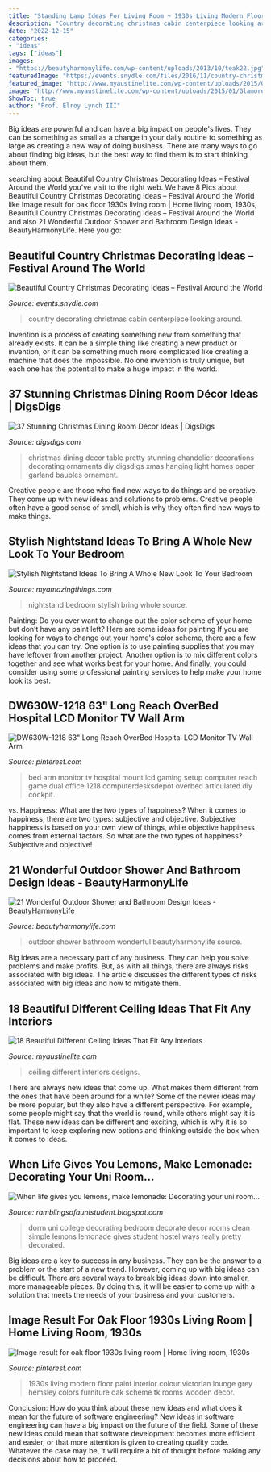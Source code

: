 ```yaml
---
title: "Standing Lamp Ideas For Living Room ~ 1930s Living Modern Floor Paint Interior Colour Victorian Lounge Grey Hemsley Colors Furniture Oak Scheme Tk Rooms Wooden Decor"
description: "Country decorating christmas cabin centerpiece looking around"
date: "2022-12-15"
categories:
- "ideas"
tags: ["ideas"]
images:
- "https://beautyharmonylife.com/wp-content/uploads/2013/10/teak22.jpg"
featuredImage: "https://events.snydle.com/files/2016/11/country-christmas-decorating-ideas-16.jpg"
featured_image: "http://www.myaustinelite.com/wp-content/uploads/2015/01/Glamorous-and-classy-Different-Ceiling-Designs-15.jpg"
image: "http://www.myaustinelite.com/wp-content/uploads/2015/01/Glamorous-and-classy-Different-Ceiling-Designs-15.jpg"
ShowToc: true
author: "Prof. Elroy Lynch III"
---
```



Big ideas are powerful and can have a big impact on people's lives. They can be something as small as a change in your daily routine to something as large as creating a new way of doing business. There are many ways to go about finding big ideas, but the best way to find them is to start thinking about them.

	

		
searching about Beautiful Country Christmas Decorating Ideas – Festival Around the World you've visit to the right web. We have 8 Pics about Beautiful Country Christmas Decorating Ideas – Festival Around the World like Image result for oak floor 1930s living room | Home living room, 1930s, Beautiful Country Christmas Decorating Ideas – Festival Around the World and also 21 Wonderful Outdoor Shower and Bathroom Design Ideas - BeautyHarmonyLife. Here you go:
		
    
## Beautiful Country Christmas Decorating Ideas – Festival Around The World

<img loading=lazy src="https://events.snydle.com/files/2016/11/country-christmas-decorating-ideas-16.jpg" onerror="this.onerror=null;this.src='https://tse1.mm.bing.net/th?id=OIP.pMaAznrxHQlpzvSqBknxbQHaLH&amp;pid=15.1';" alt="Beautiful Country Christmas Decorating Ideas – Festival Around the World">

_Source: events.snydle.com_

>country decorating christmas cabin centerpiece looking around. 

	

Invention is a process of creating something new from something that already exists. It can be a simple thing like creating a new product or invention, or it can be something much more complicated like creating a machine that does the impossible. No one invention is truly unique, but each one has the potential to make a huge impact in the world.

    
## 37 Stunning Christmas Dining Room Décor Ideas | DigsDigs

<img loading=lazy src="http://www.digsdigs.com/photos/stunning-christmas-dining-room-decor-ideas-35.jpg" onerror="this.onerror=null;this.src='https://tse2.mm.bing.net/th?id=OIP.y0wA-2byRZ4D4Pzzgz3W9wHaJ2&amp;pid=15.1';" alt="37 Stunning Christmas Dining Room Décor Ideas | DigsDigs">

_Source: digsdigs.com_

>christmas dining decor table pretty stunning chandelier decorations decorating ornaments diy digsdigs xmas hanging light homes paper garland baubles ornament. 

	

Creative people are those who find new ways to do things and be creative. They come up with new ideas and solutions to problems. Creative people often have a good sense of smell, which is why they often find new ways to make things.

    
## Stylish Nightstand Ideas To Bring A Whole New Look To Your Bedroom

<img loading=lazy src="http://myamazingthings.com/wp-content/uploads/2017/07/stylish-nightstand-9.jpg" onerror="this.onerror=null;this.src='https://tse4.mm.bing.net/th?id=OIP.-QuuvT0euOq4kadk6kLZiwHaHa&amp;pid=15.1';" alt="Stylish Nightstand Ideas To Bring A Whole New Look To Your Bedroom">

_Source: myamazingthings.com_

>nightstand bedroom stylish bring whole source. 

	

Painting: Do you ever want to change out the color scheme of your home but don’t have any paint left? Here are some ideas for painting
If you are looking for ways to change out your home's color scheme, there are a few ideas that you can try. One option is to use painting supplies that you may have leftover from another project. Another option is to mix different colors together and see what works best for your home. And finally, you could consider using some professional painting services to help make your home look its best.

    
## DW630W-1218 63&quot; Long Reach OverBed Hospital LCD Monitor TV Wall Arm

<img loading=lazy src="https://i.pinimg.com/736x/8e/0d/ef/8e0def525674f08d46a8e4c2d1f22b9d.jpg" onerror="this.onerror=null;this.src='https://tse4.mm.bing.net/th?id=OIP.YJN6idl0AVAMATrE2_tONwAAAA&amp;pid=15.1';" alt="DW630W-1218 63&quot; Long Reach OverBed Hospital LCD Monitor TV Wall Arm">

_Source: pinterest.com_

>bed arm monitor tv hospital mount lcd gaming setup computer reach game dual office 1218 computerdesksdepot overbed articulated diy cockpit. 

	

vs. Happiness: What are the two types of happiness?
When it comes to happiness, there are two types: subjective and objective. Subjective happiness is based on your own view of things, while objective happiness comes from external factors. So what are the two types of happiness? Subjective and objective!

    
## 21 Wonderful Outdoor Shower And Bathroom Design Ideas - BeautyHarmonyLife

<img loading=lazy src="https://beautyharmonylife.com/wp-content/uploads/2013/10/teak22.jpg" onerror="this.onerror=null;this.src='https://tse3.mm.bing.net/th?id=OIP.xNj8KGC6xIVslaysH0xn4AAAAA&amp;pid=15.1';" alt="21 Wonderful Outdoor Shower and Bathroom Design Ideas - BeautyHarmonyLife">

_Source: beautyharmonylife.com_

>outdoor shower bathroom wonderful beautyharmonylife source. 

	

Big ideas are a necessary part of any business. They can help you solve problems and make profits. But, as with all things, there are always risks associated with big ideas. The article discusses the different types of risks associated with big ideas and how to mitigate them.

    
## 18 Beautiful Different Ceiling Ideas That Fit Any Interiors

<img loading=lazy src="http://www.myaustinelite.com/wp-content/uploads/2015/01/Glamorous-and-classy-Different-Ceiling-Designs-15.jpg" onerror="this.onerror=null;this.src='https://tse4.mm.bing.net/th?id=OIP.IXecw15JptRQQSm8febxrwHaJ4&amp;pid=15.1';" alt="18 Beautiful Different Ceiling Ideas That Fit Any Interiors">

_Source: myaustinelite.com_

>ceiling different interiors designs. 

	

There are always new ideas that come up. What makes them different from the ones that have been around for a while? Some of the newer ideas may be more popular, but they also have a different perspective. For example, some people might say that the world is round, while others might say it is flat. These new ideas can be different and exciting, which is why it is so important to keep exploring new options and thinking outside the box when it comes to ideas.

    
## When Life Gives You Lemons, Make Lemonade: Decorating Your Uni Room...

<img loading=lazy src="https://4.bp.blogspot.com/-xwMYTjixF3Y/UU8qkZr58CI/AAAAAAAAACQ/1UspJQpJBGk/s1600/tumblr_m92pg6mHfi1r374u0o1_500.jpg" onerror="this.onerror=null;this.src='https://tse1.mm.bing.net/th?id=OIP.W4Rc4wbpG-ZQA32pHq1dIQHaLL&amp;pid=15.1';" alt="When life gives you lemons, make lemonade: Decorating your uni room...">

_Source: ramblingsofaunistudent.blogspot.com_

>dorm uni college decorating bedroom decorate decor rooms clean simple lemons lemonade gives student hostel ways really pretty decorated. 

	

Big ideas are a key to success in any business. They can be the answer to a problem or the start of a new trend. However, coming up with big ideas can be difficult. There are several ways to break big ideas down into smaller, more manageable pieces. By doing this, it will be easier to come up with a solution that meets the needs of your business and your customers.

    
## Image Result For Oak Floor 1930s Living Room | Home Living Room, 1930s

<img loading=lazy src="https://i.pinimg.com/736x/a8/e8/a9/a8e8a9270ff1173a679f4a8de7d33b59.jpg" onerror="this.onerror=null;this.src='https://tse3.mm.bing.net/th?id=OIP.1Rqan24MJbfOfQ-xK87qYgAAAA&amp;pid=15.1';" alt="Image result for oak floor 1930s living room | Home living room, 1930s">

_Source: pinterest.com_

>1930s living modern floor paint interior colour victorian lounge grey hemsley colors furniture oak scheme tk rooms wooden decor. 

	

Conclusion: How do you think about these new ideas and what does it mean for the future of software engineering?
New ideas in software engineering can have a big impact on the future of the field. Some of these new ideas could mean that software development becomes more efficient and easier, or that more attention is given to creating quality code. Whatever the case may be, it will require a bit of thought before making any decisions about how to proceed.

